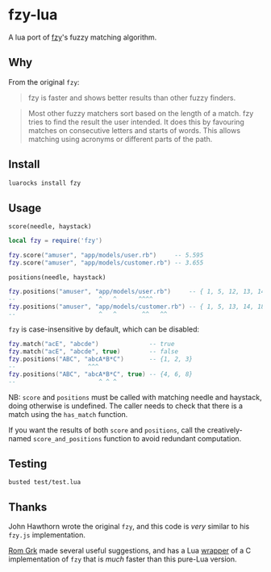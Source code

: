 # fzy-lua

A lua port of [fzy](https://github.com/jhawthorn/fzy)'s fuzzy matching
algorithm.

## Why

From the original `fzy`:

> fzy is faster and shows better results than other fuzzy finders.

> Most other fuzzy matchers sort based on the length of a match. fzy tries to
> find the result the user intended. It does this by favouring matches on
> consecutive letters and starts of words. This allows matching using acronyms
> or different parts of the path.

## Install

``` sh
luarocks install fzy
```

## Usage

`score(needle, haystack)`

``` lua
local fzy = require('fzy')

fzy.score("amuser", "app/models/user.rb")     -- 5.595
fzy.score("amuser", "app/models/customer.rb") -- 3.655
```

`positions(needle, haystack)`

``` lua
fzy.positions("amuser", "app/models/user.rb")     -- { 1, 5, 12, 13, 14, 15 }
--                       ^   ^      ^^^^
fzy.positions("amuser", "app/models/customer.rb") -- { 1, 5, 13, 14, 18, 19 }
--                       ^   ^       ^^   ^^
```

`fzy` is case-insensitive by default, which can be disabled:

``` lua
fzy.match("acE", "abcde")              -- true
fzy.match("acE", "abcde", true)        -- false
fzy.positions("ABC", "abcA*B*C")       -- {1, 2, 3}
--                    ^^^
fzy.positions("ABC", "abcA*B*C", true) -- {4, 6, 8}
--                       ^ ^ ^
```

NB: `score` and `positions` must be called with matching needle and haystack,
doing otherwise is undefined. The caller needs to check that there is a match
using the `has_match` function.

If you want the results of both `score` and `positions`, call the
creatively-named `score_and_positions` function to avoid redundant computation.

## Testing

```
busted test/test.lua
```

## Thanks

John Hawthorn wrote the original `fzy`, and this code is *very* similar to
his `fzy.js` implementation.

[Rom Grk](https://github.com/romgrk) made several useful suggestions, and has a
Lua [wrapper](https://github.com/romgrk/fzy-lua-native) of a C implementation
of `fzy` that is _much_ faster than this pure-Lua version.
